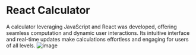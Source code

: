 # React Calculator

A calculator leveraging JavaScript and React was developed, offering seamless computation and dynamic user interactions. Its intuitive interface and real-time updates make calculations effortless and engaging for users of all levels.
![image](https://github.com/mjragon21/react-calculator/assets/130816118/2e2a8875-30e6-41c7-ada6-0e23c9f15916)


